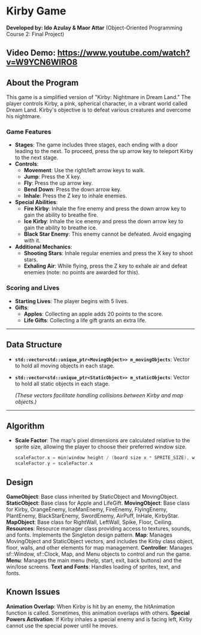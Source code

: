 # Kirby Game

**Developed by: Ido Azulay & Maor Attar**
(Object-Oriented Programming Course 2: Final Project)

Video Demo: https://www.youtube.com/watch?v=W9YCN6WlRO8 
---

## About the Program

This game is a simplified version of "Kirby: Nightmare in Dream Land." The player controls Kirby, a pink, spherical character, in a vibrant world called Dream Land. Kirby's objective is to defeat various creatures and overcome his nightmare.

### Game Features

- **Stages**: The game includes three stages, each ending with a door leading to the next. To proceed, press the up arrow key to teleport Kirby to the next stage.
- **Controls**:
  - **Movement**: Use the right/left arrow keys to walk.
  - **Jump**: Press the X key.
  - **Fly**: Press the up arrow key.
  - **Bend Down**: Press the down arrow key.
  - **Inhale**: Press the Z key to inhale enemies.
- **Special Abilities**:
  - **Fire Kirby**: Inhale the fire enemy and press the down arrow key to gain the ability to breathe fire.
  - **Ice Kirby**: Inhale the ice enemy and press the down arrow key to gain the ability to breathe ice.
  - **Black Star Enemy**: This enemy cannot be defeated. Avoid engaging with it.
- **Additional Mechanics**:
  - **Shooting Stars**: Inhale regular enemies and press the X key to shoot stars.
  - **Exhaling Air**: While flying, press the Z key to exhale air and defeat enemies (note: no points are awarded for this).

### Scoring and Lives

- **Starting Lives**: The player begins with 5 lives.
- **Gifts**:
  - **Apples**: Collecting an apple adds 20 points to the score.
  - **Life Gifts**: Collecting a life gift grants an extra life.

---

## Data Structure

- **`std::vector<std::unique_ptr<MovingObject>> m_movingObjects`**: Vector to hold all moving objects in each stage.
- **`std::vector<std::unique_ptr<StaticObject>> m_staticObjects`**: Vector to hold all static objects in each stage.

  *(These vectors facilitate handling collisions between Kirby and map objects.)*

---

## Algorithm

- **Scale Factor**: The map's pixel dimensions are calculated relative to the sprite size, allowing the player to choose their preferred window size.
  ```cpp
  scaleFactor.x = min(window height / (board size x * SPRITE_SIZE), window width / (board size y * SPRITE_SIZE))
  scaleFactor.y = scaleFactor.x

## Design
**GameObject**: Base class inherited by StaticObject and MovingObject.
**StaticObject**: Base class for Apple and LifeGift.
**MovingObject**: Base class for Kirby, OrangeEnemy, IceManEnemy, FireEnemy, FlyingEnemy, PlantEnemy, BlackStarEnemy, SwordEnemy, AirPuff, InHale, KirbyStar.
**MapObject**: Base class for RightWall, LeftWall, Spike, Floor, Ceiling.
**Resources**: Resource manager class providing access to textures, sounds, and fonts. Implements the Singleton design pattern.
**Map**: Manages MovingObject and StaticObject vectors, and includes the Kirby class object, floor, walls, and other elements for map management.
**Controller**: Manages sf::Window, sf::Clock, Map, and Menu objects to control and run the game.
**Menu**: Manages the main menu (help, start, exit, back buttons) and the win/lose screens.
**Text and Fonts**: Handles loading of sprites, text, and fonts.


## Known Issues
**Animation Overlap**: When Kirby is hit by an enemy, the hitAnimation function is called. Sometimes, this animation overlaps with others.
**Special Powers Activation**: If Kirby inhales a special enemy and is facing left, Kirby cannot use the special power until he moves.

